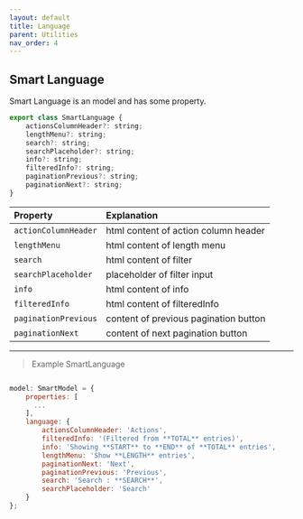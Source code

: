 ```yaml
---
layout: default
title: Language
parent: Utilities
nav_order: 4
---
```



## Smart Language

Smart Language is an model and has some property.

```javascript
export class SmartLanguage {
    actionsColumnHeader?: string;
    lengthMenu?: string;
    search?: string;
    searchPlaceholder?: string;
    info?: string;
    filteredInfo?: string;
    paginationPrevious?: string;
    paginationNext?: string;
}
```

| Property  | Explanation                          |
|:----------|:-------------------------------------|
| `actionColumnHeader`    | html content of action column header   |
| `lengthMenu`      | html content of length menu                   |
| `search`      | html content of filter               |
| `searchPlaceholder`      |  placeholder of filter input                |
| `info`      | html content of info               |
| `filteredInfo`      | html content of filteredInfo               |
| `paginationPrevious`      | content of previous pagination button                |
| `paginationNext`      | content of next pagination button                |

---

> Example SmartLanguage

```javascript

model: SmartModel = {
    properties: [
      ...
    ],
    language: {
        actionsColumnHeader: 'Actions',
        filteredInfo: '(Filtered from **TOTAL** entries)',
        info: 'Showing **START** to **END** of **TOTAL** entries',
        lengthMenu: 'Show **LENGTH** entries',
        paginationNext: 'Next',
        paginationPrevious: 'Previous',
        search: 'Search : **SEARCH**',
        searchPlaceholder: 'Search'
    }
};
```
